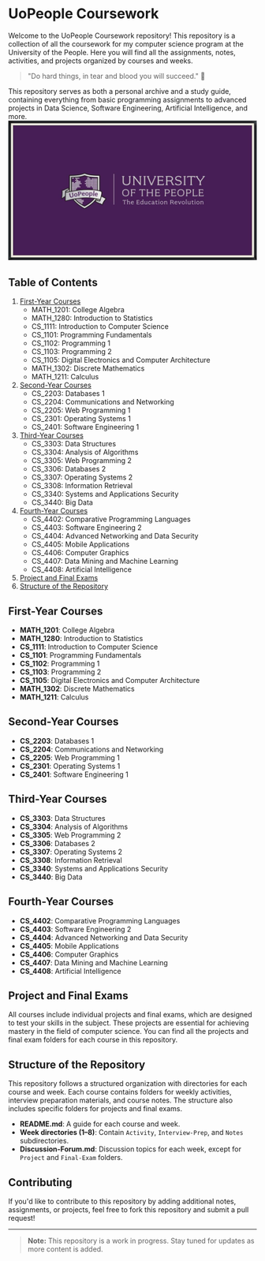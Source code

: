 # UoPeople Coursework

Welcome to the UoPeople Coursework repository! This repository is a collection of all the coursework for my computer science program at the University of the People. Here you will find all the assignments, notes, activities, and projects organized by courses and weeks. 

> "Do hard things, in tear and blood you will succeed." 💪

This repository serves as both a personal archive and a study guide, containing everything from basic programming assignments to advanced projects in Data Science, Software Engineering, Artificial Intelligence, and more.
![UoPeople Coursework](https://github.com/sheshbazzarr/uopeople-cs-coursework/blob/main/uopeople-logo.jpg)
## Table of Contents
1. [First-Year Courses](#first-year-courses)
    - MATH_1201: College Algebra
    - MATH_1280: Introduction to Statistics
    - CS_1111: Introduction to Computer Science
    - CS_1101: Programming Fundamentals
    - CS_1102: Programming 1
    - CS_1103: Programming 2
    - CS_1105: Digital Electronics and Computer Architecture
    - MATH_1302: Discrete Mathematics
    - MATH_1211: Calculus
2. [Second-Year Courses](#second-year-courses)
    - CS_2203: Databases 1
    - CS_2204: Communications and Networking
    - CS_2205: Web Programming 1
    - CS_2301: Operating Systems 1
    - CS_2401: Software Engineering 1
3. [Third-Year Courses](#third-year-courses)
    - CS_3303: Data Structures
    - CS_3304: Analysis of Algorithms
    - CS_3305: Web Programming 2
    - CS_3306: Databases 2
    - CS_3307: Operating Systems 2
    - CS_3308: Information Retrieval
    - CS_3340: Systems and Applications Security
    - CS_3440: Big Data
4. [Fourth-Year Courses](#fourth-year-courses)
    - CS_4402: Comparative Programming Languages
    - CS_4403: Software Engineering 2
    - CS_4404: Advanced Networking and Data Security
    - CS_4405: Mobile Applications
    - CS_4406: Computer Graphics
    - CS_4407: Data Mining and Machine Learning
    - CS_4408: Artificial Intelligence
5. [Project and Final Exams](#project-and-final-exams)
6. [Structure of the Repository](#structure-of-the-repository)

## First-Year Courses

- **MATH_1201**: College Algebra
- **MATH_1280**: Introduction to Statistics
- **CS_1111**: Introduction to Computer Science
- **CS_1101**: Programming Fundamentals
- **CS_1102**: Programming 1
- **CS_1103**: Programming 2
- **CS_1105**: Digital Electronics and Computer Architecture
- **MATH_1302**: Discrete Mathematics
- **MATH_1211**: Calculus

## Second-Year Courses

- **CS_2203**: Databases 1
- **CS_2204**: Communications and Networking
- **CS_2205**: Web Programming 1
- **CS_2301**: Operating Systems 1
- **CS_2401**: Software Engineering 1

## Third-Year Courses

- **CS_3303**: Data Structures
- **CS_3304**: Analysis of Algorithms
- **CS_3305**: Web Programming 2
- **CS_3306**: Databases 2
- **CS_3307**: Operating Systems 2
- **CS_3308**: Information Retrieval
- **CS_3340**: Systems and Applications Security
- **CS_3440**: Big Data

## Fourth-Year Courses

- **CS_4402**: Comparative Programming Languages
- **CS_4403**: Software Engineering 2
- **CS_4404**: Advanced Networking and Data Security
- **CS_4405**: Mobile Applications
- **CS_4406**: Computer Graphics
- **CS_4407**: Data Mining and Machine Learning
- **CS_4408**: Artificial Intelligence

## Project and Final Exams

All courses include individual projects and final exams, which are designed to test your skills in the subject. These projects are essential for achieving mastery in the field of computer science. You can find all the projects and final exam folders for each course in this repository.

## Structure of the Repository

This repository follows a structured organization with directories for each course and week. Each course contains folders for weekly activities, interview preparation materials, and course notes. The structure also includes specific folders for projects and final exams.

- **README.md**: A guide for each course and week.
- **Week directories (1–8)**: Contain `Activity`, `Interview-Prep`, and `Notes` subdirectories.
- **Discussion-Forum.md**: Discussion topics for each week, except for `Project` and `Final-Exam` folders.

## Contributing

If you'd like to contribute to this repository by adding additional notes, assignments, or projects, feel free to fork this repository and submit a pull request!

---

> **Note:** This repository is a work in progress. Stay tuned for updates as more content is added. 

